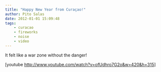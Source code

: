 ```yaml
---
title: "Happy New Year from Curaçao!"
author: Pito Salas
date: 2012-01-01 15:09:48
tags:
    - curacao
    - fireworks
    - noise
    - video
---
```



It felt like a war zone without the danger!

[youtube http://www.youtube.com/watch?v=ofUdhro7G2o&w=420&h=315]


